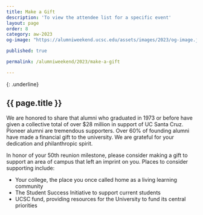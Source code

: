 ```yaml
---
title: Make a Gift
description: 'To view the attendee list for a specific event'
layout: page
order: 8
category: aw-2023
og-image: "https://alumniweekend.ucsc.edu/assets/images/2023/og-image.jpg"

published: true

permalink: /alumniweekend/2023/make-a-gift

---
```

{: .underline}
## {{ page.title }}


We are honored to share that alumni who graduated in 1973 or before have given a collective total of over $28 million in support of UC Santa Cruz. Pioneer alumni are tremendous supporters. Over 60% of founding alumni have made a financial gift to the university. We are grateful for your dedication and philanthropic spirit.

In honor of your 50th reunion milestone, please consider making a gift to support an area of campus that left an imprint on you. Places to consider supporting include:

- Your college, the place you once called home as a living learning community
- The Student Success Initiative to support current students
- UCSC fund, providing resources for the University to fund its central priorities 
